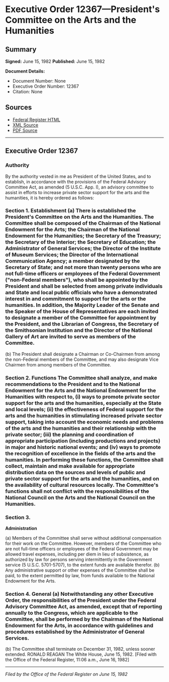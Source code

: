 # Executive Order 12367—President's Committee on the Arts and the Humanities

## Summary

**Signed:** June 15, 1982
**Published:** June 15, 1982

**Document Details:**
- Document Number: None
- Executive Order Number: 12367
- Citation: None

## Sources
- [Federal Register HTML](https://www.presidency.ucsb.edu/documents/executive-order-12367-presidents-committee-the-arts-and-the-humanities)
- [XML Source](None)
- [PDF Source](None)

---

## Executive Order 12367

### Authority

By the authority vested in me as President of the United States, and to establish, in accordance with the provisions of the Federal Advisory Committee Act, as amended (5 U.S.C. App. I), an advisory committee to assist in efforts to increase private sector support for the arts and the humanities, it is hereby ordered as follows:
### Section 1. Establishment (a) There is established the President's Committee on the Arts and the Humanities. The Committee shall be composed of the Chairman of the National Endowment for the Arts; the Chairman of the National Endowment for the Humanities; the Secretary of the Treasury; the Secretary of the Interior; the Secretary of Education; the Administrator of General Services; the Director of the Institute of Museum Services; the Director of the International Communication Agency; a member designated by the Secretary of State; and not more than twenty persons who are not full-time officers or employees of the Federal Government ("non-Federal members"), who shall be appointed by the President and shall be selected from among private individuals and State and local public officials who have a demonstrated interest in and commitment to support for the arts or the humanities. In addition, the Majority Leader of the Senate and the Speaker of the House of Representatives are each invited to designate a member of the Committee for appointment by the President, and the Librarian of Congress, the Secretary of the Smithsonian Institution and the Director of the National Gallery of Art are invited to serve as members of the Committee.

(b) The President shall designate a Chairman or Co-Chairmen from among the non-Federal members of the Committee, and may also designate Vice Chairmen from among members of the Committee.
### Section 2. Functions The Committee shall analyze, and make recommendations to the President and to the National Endowment for the Arts and the National Endowment for the Humanities with respect to, (i) ways to promote private sector support for the arts and the humanities, especially at the State and local levels; (ii) the effectiveness of Federal support for the arts and the humanities in stimulating increased private sector support, taking into account the economic needs and problems of the arts and the humanities and their relationship with the private sector; (iii) the planning and coordination of appropriate participation (including productions and projects) in major and historic national events; and (iv) ways to promote the recognition of excellence in the fields of the arts and the humanities. In performing these functions, the Committee shall collect, maintain and make available for appropriate distribution data on the sources and levels of public and private sector support for the arts and the humanities, and on the availability of cultural resources locally. The Committee's functions shall not conflict with the responsibilities of the National Council on the Arts and the National Council on the Humanities.

### Section 3.

**Administration**

(a) Members of the Committee shall serve without additional compensation for their work on the Committee. However, members of the Committee who are not full-time officers or employees of the Federal Government may be allowed travel expenses, including per diem in lieu of subsistence, as authorized by law for persons serving intermittently in the Government service (5 U.S.C. 5701-5707), to the extent funds are available therefor.
(b) Any administrative support or other expenses of the Committee shall be paid, to the extent permitted by law, from funds available to the National Endowment for the Arts.

### Section 4. General (a) Notwithstanding any other Executive Order, the responsibilities of the President under the Federal Advisory Committee Act, as amended, except that of reporting annually to the Congress, which are applicable to the Committee, shall be performed by the Chairman of the National Endowment for the Arts, in accordance with guidelines and procedures established by the Administrator of General Services.

(b) The Committee shall terminate on December 31, 1982, unless sooner extended.
RONALD REAGAN
The White House,
June 15, 1982.
[Filed with the Office of the Federal Register, 11:06 a.m., June 16, 1982]

---

*Filed by the Office of the Federal Register on June 15, 1982*
